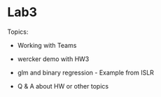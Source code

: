 # Lab3

Topics:

* Working with Teams

* wercker demo with HW3

* glm and binary regression  - Example from ISLR

*  Q & A about HW or other topics

